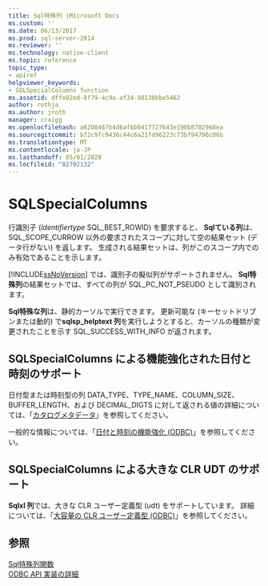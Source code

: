 ```yaml
---
title: Sql特殊列 |Microsoft Docs
ms.custom: ''
ms.date: 06/13/2017
ms.prod: sql-server-2014
ms.reviewer: ''
ms.technology: native-client
ms.topic: reference
topic_type:
- apiref
helpviewer_keywords:
- SQLSpecialColumns function
ms.assetid: dffe02ed-8f79-4c9a-af34-98130bbe5462
author: rothja
ms.author: jroth
manager: craigg
ms.openlocfilehash: a6208467b4d6af6b0417727643e190b8702968ea
ms.sourcegitcommit: b72c9fc9436c44c6a21fd96223c73bf94706c06b
ms.translationtype: MT
ms.contentlocale: ja-JP
ms.lasthandoff: 05/01/2020
ms.locfileid: "82702132"
---
```

# <a name="sqlspecialcolumns"></a>SQLSpecialColumns
  行識別子 (*Identifiertype* SQL_BEST_ROWID) を要求すると、 **Sqlている列**は、SQL_SCOPE_CURROW 以外の要求されたスコープに対して空の結果セット (データ行がない) を返します。 生成される結果セットは、列がこのスコープ内でのみ有効であることを示します。  
  
 [!INCLUDE[ssNoVersion](../../includes/ssnoversion-md.md)] では、識別子の擬似列がサポートされません。 **Sql特殊列**の結果セットでは、すべての列が SQL_PC_NOT_PSEUDO として識別されます。  
  
 **Sql特殊な列**は、静的カーソルで実行できます。 更新可能な (キーセットドリブンまたは動的) で**sqlsp_helptext 列**を実行しようとすると、カーソルの種類が変更されたことを示す SQL_SUCCESS_WITH_INFO が返されます。  
  
## <a name="sqlspecialcolumns-support-for-enhanced-date-and-time-features"></a>SQLSpecialColumns による機能強化された日付と時刻のサポート  
 日付型または時刻型の列 DATA_TYPE、TYPE_NAME、COLUMN_SIZE、BUFFER_LENGTH、および DECIMAL_DIGTS に対して返される値の詳細については、「[カタログメタデータ](../native-client-odbc-date-time/metadata-catalog.md)」を参照してください。  
  
 一般的な情報については、「[日付と時刻の機能強化 &#40;ODBC&#41;](../native-client-odbc-date-time/date-and-time-improvements-odbc.md)」を参照してください。  
  
## <a name="sqlspecialcolumns-support-for-large-clr-udts"></a>SQLSpecialColumns による大きな CLR UDT のサポート  
 **Sqlxl 列**では、大きな CLR ユーザー定義型 (udt) をサポートしています。 詳細については、「[大容量の CLR ユーザー定義型 &#40;ODBC&#41;](../native-client/odbc/large-clr-user-defined-types-odbc.md)」を参照してください。  
  
## <a name="see-also"></a>参照  
 [Sql特殊列関数](https://go.microsoft.com/fwlink/?LinkId=59371)   
 [ODBC API 実装の詳細](odbc-api-implementation-details.md)  
  
  
